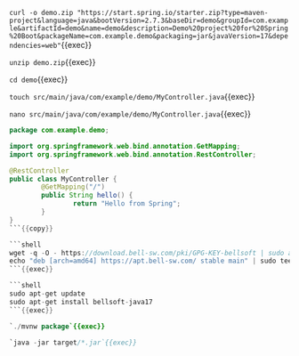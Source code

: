 `curl -o demo.zip "https://start.spring.io/starter.zip?type=maven-project&language=java&bootVersion=2.7.3&baseDir=demo&groupId=com.example&artifactId=demo&name=demo&description=Demo%20project%20for%20Spring%20Boot&packageName=com.example.demo&packaging=jar&javaVersion=17&dependencies=web"`{{exec}}

`unzip demo.zip`{{exec}}

`cd demo`{{exec}}

`touch src/main/java/com/example/demo/MyController.java`{{exec}}

`nano src/main/java/com/example/demo/MyController.java`{{exec}}

```java
package com.example.demo;

import org.springframework.web.bind.annotation.GetMapping;
import org.springframework.web.bind.annotation.RestController;

@RestController
public class MyController {
        @GetMapping("/")
        public String hello() {
                return "Hello from Spring";
        }
}
```{{copy}}

```shell
wget -q -O - https://download.bell-sw.com/pki/GPG-KEY-bellsoft | sudo apt-key add -
echo "deb [arch=amd64] https://apt.bell-sw.com/ stable main" | sudo tee /etc/apt/sources.list.d/bellsoft.list
```{{exec}}

```shell
sudo apt-get update
sudo apt-get install bellsoft-java17
```{{exec}}

`./mvnw package`{{exec}}

`java -jar target/*.jar`{{exec}}
